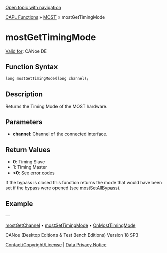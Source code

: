 [Open topic with navigation](../../../../../CANoeDEFamily.htm#Topics/CAPLFunctions/MOST/Functions/CAPLfunctionMOSTGetTimingMode.md)

[CAPL Functions](../../CAPLfunctions.md) » [MOST](../CAPLfunctionsMOSTOverview.md) » mostGetTimingMode

# mostGetTimingMode

[Valid for](../../../Shared/FeatureAvailability.md): CANoe DE

## Function Syntax

```
long mostGetTimingMode(long channel);
```

## Description

Returns the Timing Mode of the MOST hardware.

## Parameters

- **channel**: Channel of the connected interface.

## Return Values

- **0**: Timing Slave
- **1**: Timing Master
- **<0**: See [error codes](../CAPLfunctionsMOSTErrorCodes.md)

If the bypass is closed this function returns the mode that would have been set if the bypass were opened (see [mostSetAllBypass](CAPLfunctionMOSTSetAllBypass.md)).

## Example

—

[mostGetChannel](CAPLfunctionMOSTGetChannel.md) • [mostSetTimingMode](CAPLfunctionMOSTSetTimingMode.md) • [OnMostTimingMode](../EventProcedures/CAPLfunctionOnMOSTTimingMode.md)

CANoe (Desktop Editions & Test Bench Editions) Version 18 SP3

[Contact/Copyright/License](../../../Shared/ContactCopyrightLicense.md) | [Data Privacy Notice](https://www.vector.com/int/en/company/get-info/privacy-policy/)
